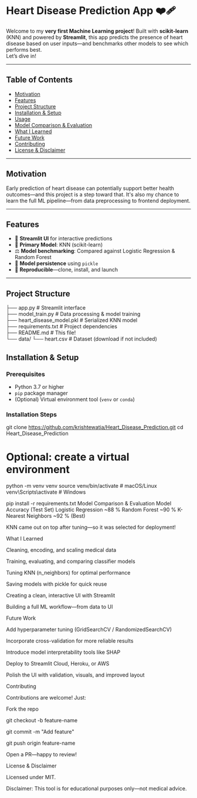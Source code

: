# Heart Disease Prediction App ❤️‍🩹

Welcome to my **very first Machine Learning project**! Built with **scikit-learn** (KNN) and powered by **Streamlit**, this app predicts the presence of heart disease based on user inputs—and benchmarks other models to see which performs best.  
Let’s dive in! 

---

##  Table of Contents
- [Motivation](#motivation)  
- [Features](#features)  
- [Project Structure](#project-structure)  
- [Installation & Setup](#installation--setup)  
- [Usage](#usage)  
- [Model Comparison & Evaluation](#model-comparison--evaluation)  
- [What I Learned](#what-i-learned)  
- [Future Work](#future-work)  
- [Contributing](#contributing)  
- [License & Disclaimer](#license--disclaimer)  

---

##  Motivation
Early prediction of heart disease can potentially support better health outcomes—and this project is a step toward that. It's also my chance to learn the full ML pipeline—from data preprocessing to frontend deployment.  

---

##  Features
- 🚀 **Streamlit UI** for interactive predictions  
- 🧠 **Primary Model**: KNN (scikit-learn)  
- ⚖️ **Model benchmarking**: Compared against Logistic Regression & Random Forest  
- 💾 **Model persistence** using `pickle`  
- 🔄 **Reproducible**—clone, install, and launch  

---

##  Project Structure
├── app.py                     # Streamlit interface  
├── model_train.py            # Data processing & model training  
├── heart_disease_model.pkl   # Serialized KNN model  
├── requirements.txt          # Project dependencies  
├── README.md                 # This file!  
└── data/
    └── heart.csv             # Dataset (download if not included)
## Installation & Setup

### Prerequisites
- Python 3.7 or higher  
- `pip` package manager  
- (Optional) Virtual environment tool (`venv` or `conda`)

### Installation Steps

git clone https://github.com/krishtewatia/Heart_Disease_Prediction.git
cd Heart_Disease_Prediction

# Optional: create a virtual environment
python -m venv venv
source venv/bin/activate      # macOS/Linux
venv\Scripts\activate         # Windows

pip install -r requirements.txt
Model Comparison & Evaluation
Model	Accuracy (Test Set)
Logistic Regression	~88 %
Random Forest	~90 %
K-Nearest Neighbors	~92 % (Best)

KNN came out on top after tuning—so it was selected for deployment!

What I Learned

Cleaning, encoding, and scaling medical data

Training, evaluating, and comparing classifier models

Tuning KNN (n_neighbors) for optimal performance

Saving models with pickle for quick reuse

Creating a clean, interactive UI with Streamlit

Building a full ML workflow—from data to UI

Future Work

Add hyperparameter tuning (GridSearchCV / RandomizedSearchCV)

Incorporate cross-validation for more reliable results

Introduce model interpretability tools like SHAP

Deploy to Streamlit Cloud, Heroku, or AWS

Polish the UI with validation, visuals, and improved layout

Contributing

Contributions are welcome! Just:

Fork the repo

git checkout -b feature-name

git commit -m "Add feature"

git push origin feature-name

Open a PR—happy to review!

License & Disclaimer

Licensed under MIT.

Disclaimer: This tool is for educational purposes only—not medical advice.
